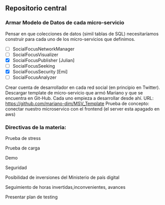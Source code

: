 ## Repositorio central

### Armar Modelo de Datos de cada micro-servicio

Pensar en que colecciones de datos (simil tablas de SQL) necesitaríamos construir para cada uno de los micro-servicios que definimos. 

- [ ] SocialFocusNetworkManager
- [ ] SocialFocusVisualizer
- [x] SocialFocusPublisher [Julian]
- [ ] SocialFocusSeeking
- [x] SocialFocusSecurity [Emi]
- [ ] SocialFocusAnalyzer

Crear cuenta de desarrollador en cada red social (en principio en Twitter).
Descargar template de micro-servicio que armó Mariano y que se encuentra en Git-Hub. Cada uno empieza a desarrollar desde ahí. URL: https://github.com/mariano-dim/MSV_Template
Prueba de concepto: conectar nuestro microservico con el frontend (el server esta apagado en aws)

### Directivas de la materia:
Prueba de stress

Prueba de carga

Demo

Seguridad

Posibilidad de inversiones del Ministerio de país digital

Seguimiento de horas invertidas,inconvenientes, avances

Presentar plan de testing

